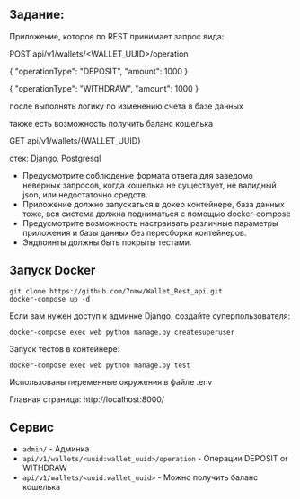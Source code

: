 Задание:
-------

Приложение, которое по REST принимает запрос вида:

POST api/v1/wallets/<WALLET_UUID>/operation

{
        "operationType": "DEPOSIT",
        "amount": 1000
}

{
        "operationType": "WITHDRAW",
        "amount": 1000
}

после выполнять логику по изменению счета в базе данных

также есть возможность получить баланс кошелька

GET api/v1/wallets/{WALLET_UUID}

стек:
Django,
Postgresql

* Предусмотрите соблюдение формата ответа для заведомо неверных запросов, когда
кошелька не существует, не валидный json, или недостаточно средств.
* Приложение должно запускаться в докер контейнере, база данных тоже, вся система
должна подниматься с помощью docker-compose
* Предусмотрите возможность настраивать различные параметры приложения и базы
данных без пересборки контейнеров.
* Эндпоинты должны быть покрыты тестами.

Запуск Docker
------

```
git clone https://github.com/7nmw/Wallet_Rest_api.git
docker-compose up -d
```

Если вам нужен доступ к админке Django, создайте суперпользователя:
```
docker-compose exec web python manage.py createsuperuser
```

Запуск тестов в контейнере:
```
docker-compose exec web python manage.py test
```
Использованы переменные окружения в файле .env

Главная страница: http://localhost:8000/


Сервис
------

* `admin/` - Админка
* `api/v1/wallets/<uuid:wallet_uuid>/operation` - Операции DEPOSIT or WITHDRAW
* `api/v1/wallets/<uuid:wallet_uuid>` - Можно получить баланс кошелька
